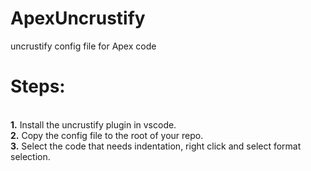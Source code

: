 # ApexUncrustify
uncrustify config file for Apex code

<h1>Steps:</h1><br>
<b>1.</b> Install the uncrustify plugin in vscode.<br>
<b>2.</b> Copy the config file to the root of your repo. <br>
<b>3.</b> Select the code that needs indentation, right click and select format selection. <br>
